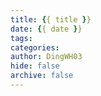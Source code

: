 ```yaml
---
title: {{ title }}
date: {{ date }}
tags:
categories:
author: DingWH03
hide: false
archive: false
---
```

